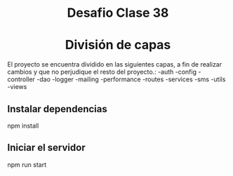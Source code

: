 <h1 align="center">Desafio Clase 38</h1>


<h1 align="center">División de capas</h1>
<p>El proyecto se encuentra dividido en las siguientes capas, a fin de realizar cambios y que no perjudique el resto del proyecto.:
-auth
-config
-controller
-dao
-logger
-mailing
-performance
-routes
-services
-sms
-utils
-views
</p>


## Instalar dependencias
npm install

## Iniciar el servidor
npm run start

